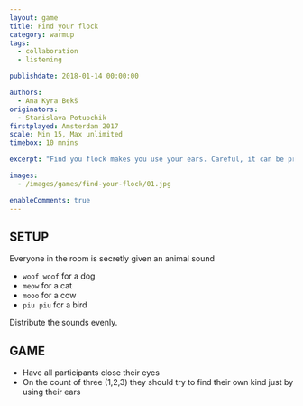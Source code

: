 ```yaml
---
layout: game
title: Find your flock
category: warmup
tags:
  - collaboration
  - listening

publishdate: 2018-01-14 00:00:00

authors: 
  - Ana Kyra Bekš
originators: 
  - Stanislava Potupchik
firstplayed: Amsterdam 2017
scale: Min 15, Max unlimited
timebox: 10 mnins

excerpt: "Find you flock makes you use your ears. Careful, it can be pretty loud."

images:
  - /images/games/find-your-flock/01.jpg

enableComments: true
---
```


## SETUP

Everyone in the room is secretly given an animal sound 
- `woof woof` for a dog 
- `meow` for a cat 
- `mooo` for a cow 
- `piu piu` for a bird

Distribute the sounds evenly.

## GAME

- Have all participants close their eyes 
- On the count of three (1,2,3) they should try to find their own kind just by using their ears
